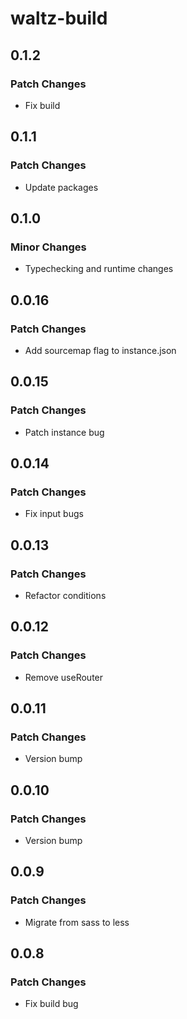 # waltz-build

## 0.1.2

### Patch Changes

- Fix build

## 0.1.1

### Patch Changes

- Update packages

## 0.1.0

### Minor Changes

- Typechecking and runtime changes

## 0.0.16

### Patch Changes

- Add sourcemap flag to instance.json

## 0.0.15

### Patch Changes

- Patch instance bug

## 0.0.14

### Patch Changes

- Fix input bugs

## 0.0.13

### Patch Changes

- Refactor conditions

## 0.0.12

### Patch Changes

- Remove useRouter

## 0.0.11

### Patch Changes

- Version bump

## 0.0.10

### Patch Changes

- Version bump

## 0.0.9

### Patch Changes

- Migrate from sass to less

## 0.0.8

### Patch Changes

- Fix build bug
